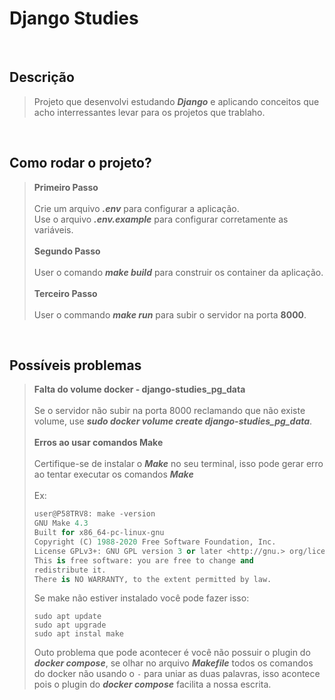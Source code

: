 # Django Studies

<br>

## Descrição
> Projeto que desenvolvi estudando ***Django*** e aplicando conceitos que acho interressantes levar para os projetos que trablaho.

<br>

## Como rodar o projeto?
> __Primeiro Passo__ <br> <br>
> Crie um arquivo ***.env*** para configurar a aplicação. <br>
> Use o arquivo ***.env.example*** para configurar corretamente as variáveis. <br><br>
> __Segundo Passo__ <br> <br>
> User o comando ***make build*** para construir os container da aplicação. <br><br>
>  __Terceiro Passo__ <br><br>
> User o commando ***make run*** para subir o servidor na porta __8000__.

<br>

## Possíveis problemas
> __Falta do volume docker - django-studies_pg_data__  <br><br>
> Se o servidor não subir na porta 8000 reclamando que não existe volume, use ***sudo docker volume create django-studies_pg_data***. <br><br>
> __Erros ao usar comandos Make__ <br><br>
> Certifique-se de instalar o ***Make*** no seu terminal, isso pode gerar erro ao tentar executar os comandos ***Make*** <br><br>
> Ex:
> ```python
> user@P58TRV8: make -version
> GNU Make 4.3
> Built for x86_64-pc-linux-gnu
> Copyright (C) 1988-2020 Free Software Foundation, Inc.
> License GPLv3+: GNU GPL version 3 or later <http://gnu.> org/licenses/gpl.html>
> This is free software: you are free to change and
> redistribute it.
> There is NO WARRANTY, to the extent permitted by law. 
>```
> Se make não estiver instalado você pode fazer isso:
> ```
> sudo apt update
> sudo apt upgrade
> sudo apt instal make
> ```
> Outo problema que pode acontecer é você não possuir o plugin do ***docker compose***, se olhar no arquivo ***Makefile*** todos os comandos do docker não usando o ```-``` para uniar as duas palavras, isso acontece pois o plugin do ***docker compose*** facilita a nossa escrita.